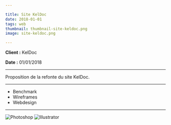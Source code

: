 ```yaml
---

title: Site KelDoc
date: 2018-01-01
tags: web
thumbnail: thumbnail-site-keldoc.png
image: site-keldoc.png

---
```


**Client :** KelDoc

**Date :** 01/01/2018

---

Proposition de la refonte du site KelDoc.

---

- Benchmark
- Wireframes
- Webdesign

---

![Photoshop](/images/icons/photoshop.svg)
![Illustrator](/images/icons/illustrator.svg)
